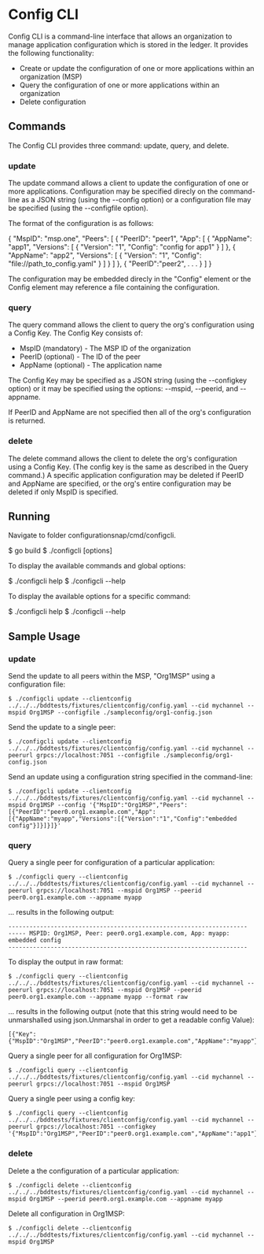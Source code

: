 # Config CLI

Config CLI is a command-line interface that allows an organization to manage application configuration which is stored in the ledger. It provides the following functionality:

- Create or update the configuration of one or more applications within an organization (MSP)
- Query the configuration of one or more applications within an organization
- Delete configuration

## Commands

The Config CLI provides three command: update, query, and delete.

### update

The update command allows a client to update the configuration of one or more applications. Configuration may be specified direcly on the command-line as a JSON string (using the --config option) or a configuration file may be specified (using the --configfile option).

The format of the configuration is as follows:

{
  "MspID": "msp.one",
  "Peers": [
    {
      "PeerID": "peer1",
      "App": [
        {
          "AppName": "app1",
          "Versions": [
            {
              "Version": "1",
              "Config": "config for app1"
            }
          ]
        },
        {
          "AppName": "app2",
          "Versions": [
            {
              "Version": "1",
              "Config": "file://path_to_config.yaml"
            }
          ]
        }
      ]
    },
    {
      "PeerID":"peer2",
      . . .
	}
  ]
}

The configuration may be embedded direcly in the "Config" element or the Config element may reference a file containing the configuration. 

### query

The query command allows the client to query the org's configuration using a Config Key. The Config Key consists of:

* MspID (mandatory) - The MSP ID of the organization
* PeerID (optional) - The ID of the peer
* AppName (optional) - The application name

The Config Key may be specified as a JSON string (using the --configkey option) or it may be specified using the options: --mspid, --peerid, and --appname.

If PeerID and AppName are not specified then all of the org's configuration is returned.

### delete

The delete command allows the client to delete the org's configuration using a Config Key. (The config key is the same as described in the Query command.) A specific application configuration may be deleted if PeerID and AppName are specified, or the org's entire configuration may be deleted if only MspID is specified.

## Running

Navigate to folder configurationsnap/cmd/configcli.

$ go build
$ ./configcli <command> [options]

To display the available commands and global options:

$ ./configcli help
$ ./configcli --help

To display the available options for a specific command:

$ ./configcli help <command>
$ ./configcli <command> --help

## Sample Usage

### update

Send the update to all peers within the MSP, "Org1MSP" using a configuration file:

    $ ./configcli update --clientconfig ../../../bddtests/fixtures/clientconfig/config.yaml --cid mychannel --mspid Org1MSP --configfile ./sampleconfig/org1-config.json

Send the update to a single peer:

    $ ./configcli update --clientconfig ../../../bddtests/fixtures/clientconfig/config.yaml --cid mychannel --peerurl grpcs://localhost:7051 --configfile ./sampleconfig/org1-config.json

Send an update using a configuration string specified in the command-line:

    $ ./configcli update --clientconfig ../../../bddtests/fixtures/clientconfig/config.yaml --cid mychannel --mspid Org1MSP --config '{"MspID":"Org1MSP","Peers":[{"PeerID":"peer0.org1.example.com","App":[{"AppName":"myapp","Versions":[{"Version":"1","Config":"embedded config"}]}]}]}'

### query

Query a single peer for configuration of a particular application:

    $ ./configcli query --clientconfig ../../../bddtests/fixtures/clientconfig/config.yaml --cid mychannel --peerurl grpcs://localhost:7051 --mspid Org1MSP --peerid peer0.org1.example.com --appname myapp

... results in the following output:

    --------------------------------------------------------------------
    ----- MSPID: Org1MSP, Peer: peer0.org1.example.com, App: myapp:
    embedded config
    --------------------------------------------------------------------

To display the output in raw format:

    $ ./configcli query --clientconfig ../../../bddtests/fixtures/clientconfig/config.yaml --cid mychannel --peerurl grpcs://localhost:7051 --mspid Org1MSP --peerid peer0.org1.example.com --appname myapp --format raw

... results in the following output (note that this string would need to be unmarshalled using json.Unmarshal in order to get a readable config Value):

    [{"Key":{"MspID":"Org1MSP","PeerID":"peer0.org1.example.com","AppName":"myapp"},"Value":"ZW1iZWRkZWQgY29uZmln"}]

Query a single peer for all configuration for Org1MSP:

    $ ./configcli query --clientconfig ../../../bddtests/fixtures/clientconfig/config.yaml --cid mychannel --peerurl grpcs://localhost:7051 --mspid Org1MSP

Query a single peer using a config key:

    $ ./configcli query --clientconfig ../../../bddtests/fixtures/clientconfig/config.yaml --cid mychannel --peerurl grpcs://localhost:7051 --configkey '{"MspID":"Org1MSP","PeerID":"peer0.org1.example.com","AppName":"app1"}'

### delete

Delete a the configuration of a particular application:

    $ ./configcli delete --clientconfig ../../../bddtests/fixtures/clientconfig/config.yaml --cid mychannel --mspid Org1MSP --peerid peer0.org1.example.com --appname myapp

Delete all configuration in Org1MSP:

    $ ./configcli delete --clientconfig ../../../bddtests/fixtures/clientconfig/config.yaml --cid mychannel --mspid Org1MSP
